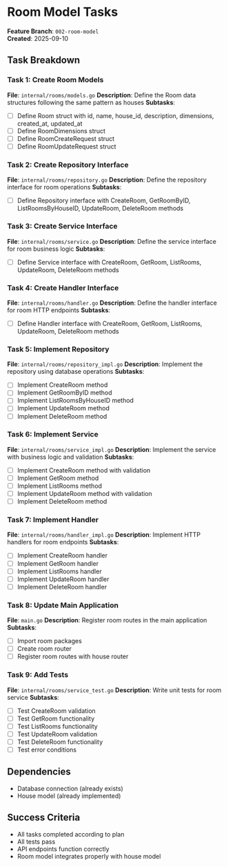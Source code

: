 # Room Model Tasks

**Feature Branch**: `002-room-model`  
**Created**: 2025-09-10  

## Task Breakdown

### Task 1: Create Room Models
**File**: `internal/rooms/models.go`
**Description**: Define the Room data structures following the same pattern as houses
**Subtasks**:
- [ ] Define Room struct with id, name, house_id, description, dimensions, created_at, updated_at
- [ ] Define RoomDimensions struct 
- [ ] Define RoomCreateRequest struct
- [ ] Define RoomUpdateRequest struct

### Task 2: Create Repository Interface
**File**: `internal/rooms/repository.go`
**Description**: Define the repository interface for room operations
**Subtasks**:
- [ ] Define Repository interface with CreateRoom, GetRoomByID, ListRoomsByHouseID, UpdateRoom, DeleteRoom methods

### Task 3: Create Service Interface
**File**: `internal/rooms/service.go`
**Description**: Define the service interface for room business logic
**Subtasks**:
- [ ] Define Service interface with CreateRoom, GetRoom, ListRooms, UpdateRoom, DeleteRoom methods

### Task 4: Create Handler Interface
**File**: `internal/rooms/handler.go`
**Description**: Define the handler interface for room HTTP endpoints
**Subtasks**:
- [ ] Define Handler interface with CreateRoom, GetRoom, ListRooms, UpdateRoom, DeleteRoom methods

### Task 5: Implement Repository
**File**: `internal/rooms/repository_impl.go`
**Description**: Implement the repository using database operations
**Subtasks**:
- [ ] Implement CreateRoom method
- [ ] Implement GetRoomByID method
- [ ] Implement ListRoomsByHouseID method
- [ ] Implement UpdateRoom method
- [ ] Implement DeleteRoom method

### Task 6: Implement Service
**File**: `internal/rooms/service_impl.go`
**Description**: Implement the service with business logic and validation
**Subtasks**:
- [ ] Implement CreateRoom method with validation
- [ ] Implement GetRoom method
- [ ] Implement ListRooms method
- [ ] Implement UpdateRoom method with validation
- [ ] Implement DeleteRoom method

### Task 7: Implement Handler
**File**: `internal/rooms/handler_impl.go`
**Description**: Implement HTTP handlers for room endpoints
**Subtasks**:
- [ ] Implement CreateRoom handler
- [ ] Implement GetRoom handler
- [ ] Implement ListRooms handler
- [ ] Implement UpdateRoom handler
- [ ] Implement DeleteRoom handler

### Task 8: Update Main Application
**File**: `main.go`
**Description**: Register room routes in the main application
**Subtasks**:
- [ ] Import room packages
- [ ] Create room router
- [ ] Register room routes with house router

### Task 9: Add Tests
**File**: `internal/rooms/service_test.go`
**Description**: Write unit tests for room service
**Subtasks**:
- [ ] Test CreateRoom validation
- [ ] Test GetRoom functionality
- [ ] Test ListRooms functionality
- [ ] Test UpdateRoom validation
- [ ] Test DeleteRoom functionality
- [ ] Test error conditions

## Dependencies
- Database connection (already exists)
- House model (already implemented)

## Success Criteria
- All tasks completed according to plan
- All tests pass
- API endpoints function correctly
- Room model integrates properly with house model
